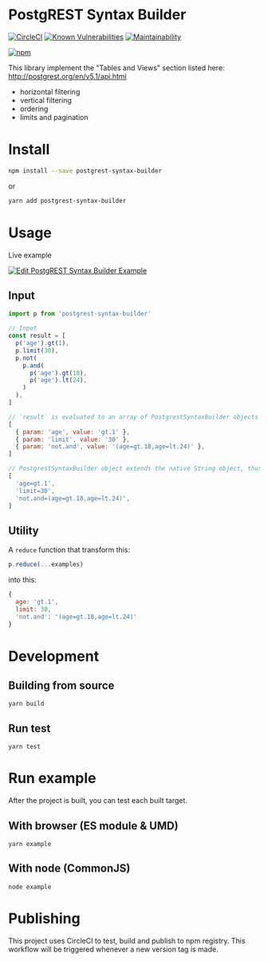 # PostgREST Syntax Builder

[![CircleCI](https://circleci.com/gh/amoshydra/postgrest-syntax-builder.svg?style=svg)](https://circleci.com/gh/amoshydra/postgrest-syntax-builder)
[![Known Vulnerabilities](https://snyk.io/test/github/amoshydra/postgrest-syntax-builder/badge.svg?targetFile=package.json)](https://snyk.io/test/github/amoshydra/postgrest-syntax-builder?targetFile=package.json)
[![Maintainability](https://api.codeclimate.com/v1/badges/45829fe93b3b9e209ba4/maintainability)](https://codeclimate.com/github/amoshydra/postgrest-syntax-builder/maintainability)

[![npm](https://nodei.co/npm/postgrest-syntax-builder.png?downloads=true&downloadRank=true&stars=true)](https://www.npmjs.com/package/postgrest-syntax-builder)

This library implement the "Tables and Views" section listed here: http://postgrest.org/en/v5.1/api.html
- horizontal filtering
- vertical filtering
- ordering
- limits and pagination

# Install
```sh
npm install --save postgrest-syntax-builder
```

or

```sh
yarn add postgrest-syntax-builder
```

# Usage
Live example

[![Edit PostgREST Syntax Builder Example](https://codesandbox.io/static/img/play-codesandbox.svg)](https://codesandbox.io/s/k3pjrzv21v?expanddevtools=1&module=%2Fsrc%2Findex.js)

## Input
```js
import p from 'postgrest-syntax-builder'

// Input
const result = [
  p('age').gt(1),
  p.limit(30),
  p.not(
    p.and(
      p('age').gt(18),
      p('age').lt(24),
    )
  ),
]

// `result` is evaluated to an array of PostgrestSyntaxBuilder objects
[
  { param: 'age', value: 'gt.1' },
  { param: 'limit', value: '30' },
  { param: 'not.and', value: '(age=gt.18,age=lt.24)' },
]

// PostgrestSyntaxBuilder object extends the native String object, thus it can also be treated and used as String
[
  'age=gt.1',
  'limit=30',
  'not.and=(age=gt.18,age=lt.24)',
]
```


## Utility
A `reduce` function that transform this:
```js
p.reduce(...examples)
```

into this:
```js
{
  age: 'gt.1',
  limit: 30,
  'not.and': '(age=gt.18,age=lt.24)'
}
```

# Development

## Building from source
```
yarn build
```

## Run test
```
yarn test
```

# Run example
After the project is built, you can test each built target.

## With browser (ES module & UMD)
```
yarn example
```


## With node (CommonJS)
```
node example
```

# Publishing

This project uses CircleCI to test, build and publish to npm registry. This workflow will be triggered whenever a new version tag is made.

